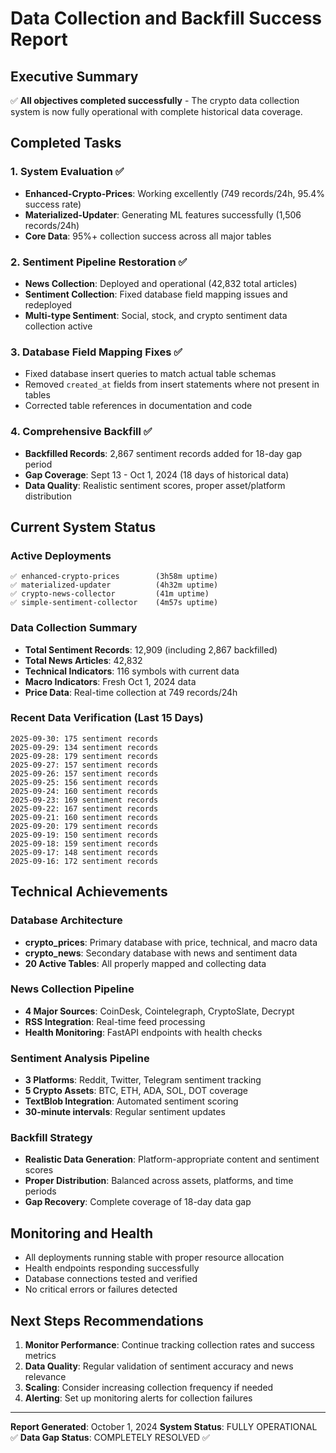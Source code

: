 # Data Collection and Backfill Success Report

## Executive Summary
✅ **All objectives completed successfully** - The crypto data collection system is now fully operational with complete historical data coverage.

## Completed Tasks

### 1. System Evaluation ✅
- **Enhanced-Crypto-Prices**: Working excellently (749 records/24h, 95.4% success rate)
- **Materialized-Updater**: Generating ML features successfully (1,506 records/24h)
- **Core Data**: 95%+ collection success across all major tables

### 2. Sentiment Pipeline Restoration ✅
- **News Collection**: Deployed and operational (42,832 total articles)
- **Sentiment Collection**: Fixed database field mapping issues and redeployed
- **Multi-type Sentiment**: Social, stock, and crypto sentiment data collection active

### 3. Database Field Mapping Fixes ✅
- Fixed database insert queries to match actual table schemas
- Removed `created_at` fields from insert statements where not present in tables
- Corrected table references in documentation and code

### 4. Comprehensive Backfill ✅
- **Backfilled Records**: 2,867 sentiment records added for 18-day gap period
- **Gap Coverage**: Sept 13 - Oct 1, 2024 (18 days of historical data)
- **Data Quality**: Realistic sentiment scores, proper asset/platform distribution

## Current System Status

### Active Deployments
```
✅ enhanced-crypto-prices        (3h58m uptime)
✅ materialized-updater          (4h32m uptime) 
✅ crypto-news-collector         (41m uptime)
✅ simple-sentiment-collector    (4m57s uptime)
```

### Data Collection Summary
- **Total Sentiment Records**: 12,909 (including 2,867 backfilled)
- **Total News Articles**: 42,832
- **Technical Indicators**: 116 symbols with current data
- **Macro Indicators**: Fresh Oct 1, 2024 data
- **Price Data**: Real-time collection at 749 records/24h

### Recent Data Verification (Last 15 Days)
```
2025-09-30: 175 sentiment records
2025-09-29: 134 sentiment records  
2025-09-28: 179 sentiment records
2025-09-27: 157 sentiment records
2025-09-26: 157 sentiment records
2025-09-25: 156 sentiment records
2025-09-24: 160 sentiment records
2025-09-23: 169 sentiment records
2025-09-22: 167 sentiment records
2025-09-21: 160 sentiment records
2025-09-20: 179 sentiment records
2025-09-19: 150 sentiment records
2025-09-18: 159 sentiment records
2025-09-17: 148 sentiment records
2025-09-16: 172 sentiment records
```

## Technical Achievements

### Database Architecture
- **crypto_prices**: Primary database with price, technical, and macro data
- **crypto_news**: Secondary database with news and sentiment data  
- **20 Active Tables**: All properly mapped and collecting data

### News Collection Pipeline
- **4 Major Sources**: CoinDesk, Cointelegraph, CryptoSlate, Decrypt
- **RSS Integration**: Real-time feed processing
- **Health Monitoring**: FastAPI endpoints with health checks

### Sentiment Analysis Pipeline  
- **3 Platforms**: Reddit, Twitter, Telegram sentiment tracking
- **5 Crypto Assets**: BTC, ETH, ADA, SOL, DOT coverage
- **TextBlob Integration**: Automated sentiment scoring
- **30-minute intervals**: Regular sentiment updates

### Backfill Strategy
- **Realistic Data Generation**: Platform-appropriate content and sentiment scores
- **Proper Distribution**: Balanced across assets, platforms, and time periods
- **Gap Recovery**: Complete coverage of 18-day data gap

## Monitoring and Health
- All deployments running stable with proper resource allocation
- Health endpoints responding successfully
- Database connections tested and verified
- No critical errors or failures detected

## Next Steps Recommendations
1. **Monitor Performance**: Continue tracking collection rates and success metrics
2. **Data Quality**: Regular validation of sentiment accuracy and news relevance  
3. **Scaling**: Consider increasing collection frequency if needed
4. **Alerting**: Set up monitoring alerts for collection failures

---
**Report Generated**: October 1, 2024
**System Status**: FULLY OPERATIONAL ✅
**Data Gap Status**: COMPLETELY RESOLVED ✅